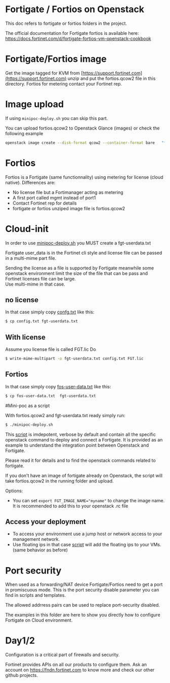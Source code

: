 # Fortigate / Fortios on Openstack

This doc refers to fortigate or fortios folders in the project.

The official documentation for Fortigate fortios is available here: 
https://docs.fortinet.com/d/fortigate-fortios-vm-openstack-cookbook 

# Fortigate/Fortios image

Get the image tagged for KVM from [https://support.fortinet.com](https://support.fortinet.com) unzip and put the 
fortios.qcow2 file in this directory. Fortios for metering contact your Fortinet rep.

# Image upload
If using ```minipoc-deploy.sh``` you can skip this part.

You can upload fortios.qcow2 to Openstack Glance (images) or check the following example
````bash
openstack image create --disk-format qcow2 --container-format bare   "fortigate"  --file fortios.qcow2
````

# Fortios

Fortios is a Fortigate (same functionnality) using metering for license (cloud native).
Differences are:
- No license file but a Fortimanager acting as metering
- A first port called mgmt instead of port1
- Contact Fortinet rep for details
- fortigate or fortios unziped image file is fortios.qcow2

# Cloud-init

In order to use [minipoc-deploy.sh](minipoc-deploy.sh) you MUST create a fgt-userdata.txt

Fortigate user_data is in the Fortinet cli style and license file can be passed in a multi-mime part file.

Sending the license as a file is supported by Fortigate meanwhile some openstack environment limit the size of the file 
that can be pass and Fortinet licenses file can be large.  
Use multi-mime in that case.

## no license
In that case simply copy [confg.txt](config.txt) like this:
````bash
$ cp config.txt fgt-userdata.txt 
````
## With license
Assume you license file is called FGT.lic 
Do 
```bash
$ write-mime-multipart -o fgt-userdata.txt config.txt FGT.lic
```
## Fortios
In that case simply copy [fos-user-data.txt](fos-user-data.txt ) like this:
````bash
$ cp fos-user-data.txt  fgt-userdata.txt 
````


#Mini-poc as a script

With fortios.qcow2 and fgt-userdata.txt ready simply run:
```bash
$ ./minipoc-deploy.sh
```

This [script](minipoc-deploy.sh) is imdepotent, verbose by default and contain all the specific openstack command to deploy and connect a 
Fortigate. It is provided as an example to understand the integration point between Openstack and Fortigate.

Please read it for details and to find the openstack commands related to fortigate.

If you don't have an image of fortigate already on Openstack, the script will take fortios.qcow2 in the running folder 
and upload.

Options:
* You can set ``` export FGT_IMAGE_NAME="myname" ``` to change the image name. It is recommended to add this to your 
openstack .rc file

## Access your deployment
* To access your environment use a jump host or network access to your management network.
* Use floating ips in that case [script](minipoc-add-floatings.sh) will add the floating ips to your VMs. 
(same behavior as before)

# Port security

When used as a forwarding/NAT device Fortigate/Fortios need to get a port in promiscuous mode.
This is the port security disable parameter you can find in scripts and templates.

The allowed addrress pairs can be used to replace port-security disabled.

The examples in this folder are here to show you directly how to configure Fortigate on Cloud environment.

# Day1/2

Configuration is a critical part of firewalls and security. 

Fortinet provides APIs on all our products to configure them.
Ask an account on https://fndn.fortinet.com to know more and check our other github projects.
 